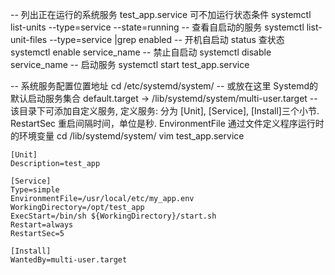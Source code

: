 -- 列出正在运行的系统服务 test_app.service 可不加运行状态条件
systemctl list-units --type=service --state=running
-- 查看自启动的服务
systemctl list-unit-files --type=service |grep enabled
-- 开机自启动 status 查状态
systemctl enable  service_name
-- 禁止自启动
systemctl disable  service_name
-- 启动服务
systemctl start test_app.service

-- 系统服务配置位置地址
cd /etc/systemd/system/
-- 或放在这里 Systemd的默认启动服务集合
default.target -> /lib/systemd/system/multi-user.target
-- 该目录下可添加自定义服务, 定义服务: 分为 [Unit], [Service], [Install]三个小节. RestartSec 重启间隔时间，单位是秒. EnvironmentFile 通过文件定义程序运行时的环境变量
cd /lib/systemd/system/
vim test_app.service
```aidl
[Unit]
Description=test_app

[Service]
Type=simple
EnvironmentFile=/usr/local/etc/my_app.env
WorkingDirectory=/opt/test_app
ExecStart=/bin/sh ${WorkingDirectory}/start.sh
Restart=always
RestartSec=5

[Install]
WantedBy=multi-user.target
```
